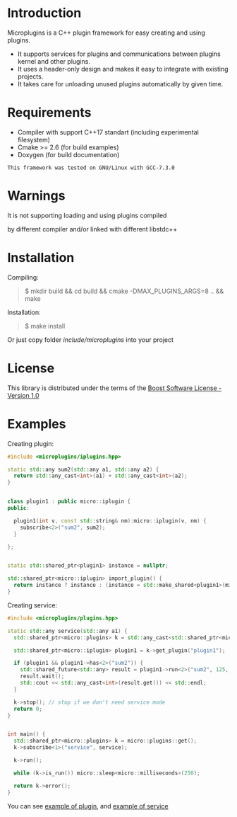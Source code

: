 # Introduction
Microplugins is a C++ plugin framework for easy creating and using plugins.

* It supports services for plugins and communications between plugins kernel and other plugins.
* It uses a header-only design and makes it easy to integrate with existing projects.
* It takes care for unloading unused plugins automatically by given time.

# Requirements
* Compiler with support C++17 standart (including experimental filesystem)
* Cmake >= 2.6 (for build examples)
* Doxygen (for build documentation)

`This framework was tested on GNU/Linux with GCC-7.3.0`

# Warnings
It is not supporting loading and using plugins compiled

by different compiler and/or linked with different libstdc++

# Installation
Compiling:
> $ mkdir build && cd build && cmake -DMAX_PLUGINS_ARGS=8 .. && make

Installation:
> $ make install

Or just copy folder *include/microplugins* into your project

# License
This library is distributed under the terms of the [Boost Software License - Version 1.0](LICENSE)

# Examples
Creating plugin:
```c++
#include <microplugins/iplugins.hpp>

static std::any sum2(std::any a1, std::any a2) {
  return std::any_cast<int>(a1) + std::any_cast<int>(a2);
}


class plugin1 : public micro::iplugin {
public:

  plugin1(int v, const std::string& nm):micro::iplugin(v, nm) {
    subscribe<2>("sum2", sum2);
  }

};


static std::shared_ptr<plugin1> instance = nullptr;

std::shared_ptr<micro::iplugin> import_plugin() {
  return instance ? instance : (instance = std::make_shared<plugin1>(micro::make_version(1,0), "plugin1"));
}
```

Creating service:
```c++
#include <microplugins/plugins.hpp>

static std::any service(std::any a1) {
  std::shared_ptr<micro::plugins> k = std::any_cast<std::shared_ptr<micro::plugins>>(a1);

  std::shared_ptr<micro::iplugin> plugin1 = k->get_plugin("plugin1");

  if (plugin1 && plugin1->has<2>("sum2")) {
    std::shared_future<std::any> result = plugin1->run<2>("sum2", 125, 175);
    result.wait();
    std::cout << std::any_cast<int>(result.get()) << std::endl;
  }

  k->stop(); // stop if we don't need service mode
  return 0;
}


int main() {
  std::shared_ptr<micro::plugins> k = micro::plugins::get();
  k->subscribe<1>("service", service);

  k->run();

  while (k->is_run()) micro::sleep<micro::milliseconds>(250);

  return k->error();
}
```
You can see [example of plugin](examples/plugin1.cxx), and [example of service](examples/microservice.cxx)
